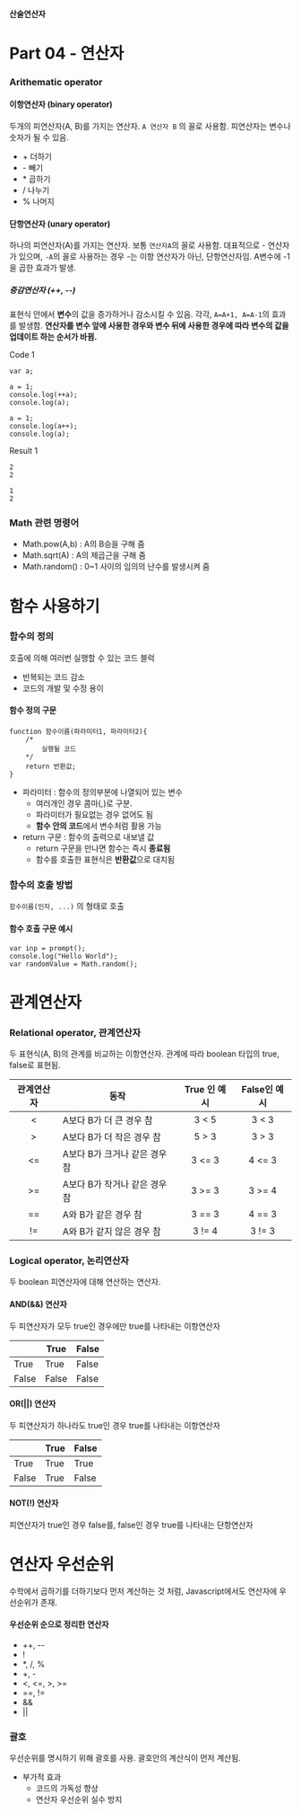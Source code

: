 #### 산술연산자

# Part 04 - 연산자

### Arithematic operator

#### 이항연산자 (binary operator)

두개의 피연산자(A, B)를 가지는 연산자. `A 연산자 B` 의 꼴로 사용함. 피연산자는 변수나 숫자가 될 수 있음.

- \+ 더하기
- \- 빼기
- \* 곱하기
- / 나누기
- % 나머지

#### 단항연산자 (unary operator)

하나의 피연산자(A)를 가지는 연산자. 보통 `연산자A`의 꼴로 사용함. 대표적으로 - 연산자가 있으며, `-A`의 꼴로 사용하는 경우 -는 이항 연산자가 아닌, 단항연산자임. A변수에 -1을 곱한 효과가 발생.

##### 증감연산자 (++, --)

표현식 안에서 **변수**의 값을 증가하거나 감소시킬 수 있음.
각각, `A=A+1, A=A-1`의 효과를 발생함. **연산자를 변수 앞에 사용한 경우와 변수 뒤에 사용한 경우에 따라 변수의 값을 업데이트 하는 순서가 바뀜.**

Code 1

```
var a;

a = 1;
console.log(++a);
console.log(a);

a = 1;
console.log(a++);
console.log(a);
```

Result 1

```
2
2

1
2
```

### Math 관련 명령어

- Math.pow(A,b) : A의 B승을 구해 줌
- Math.sqrt(A) : A의 제곱근을 구해 줌
- Math.random() : 0~1 사이의 임의의 난수를 발생시켜 줌



# 함수 사용하기

### 함수의 정의

호출에 의해 여러번 실행할 수 있는 코드 블럭

- 반복되는 코드 감소
- 코드의 개발 및 수정 용이

#### 함수 정의 구문

```
function 함수이름(파라미터1, 파라미터2){
    /*
        실행될 코드
    */
    return 반환값;
}
```

- 파라미터 : 함수의 정의부분에 나열되어 있는 변수
  - 여러개인 경우 콤마(,)로 구분.
  - 파라미터가 필요없는 경우 없어도 됨
  - **함수 안의 코드**에서 변수처럼 활용 가능
- return 구문 : 함수의 출력으로 내보낼 값
  - return 구문을 만나면 함수는 즉시 **종료됨**
  - 함수를 호출한 표현식은 **반환값**으로 대치됨

### 함수의 호출 방법

`함수이름(인자, ...)` 의 형태로 호출

#### 함수 호출 구문 예시

```
var inp = prompt();
console.log("Hello World"); 
var randomValue = Math.random();
```



# 관계연산자

### Relational operator, 관계연산자

두 표현식(A, B)의 관계를 비교하는 이항연산자. 관계에 따라 boolean 타입의 true, false로 표현됨.

| 관계연산자 | 동작                          | True 인 예시 | False인 예시 |
| :--------: | ----------------------------- | :----------: | :----------: |
|     <      | A보다 B가 더 큰 경우 참       |    3 < 5     |    3 < 3     |
|     >      | A보다 B가 더 작은 경우 참     |    5 > 3     |    3 > 3     |
|     <=     | A보다 B가 크거나 같은 경우 참 |    3 <= 3    |    4 <= 3    |
|     >=     | A보다 B가 작거나 같은 경우 참 |    3 >= 3    |    3 >= 4    |
|     ==     | A와 B가 같은 경우 참          |    3 == 3    |    4 == 3    |
|     !=     | A와 B가 같지 않은 경우 참     |    3 != 4    |    3 != 3    |

### Logical operator, 논리연산자

두 boolean 피연산자에 대해 연산하는 연산자.

#### AND(&&) 연산자

두 피연산자가 모두 true인 경우에만 true를 나타내는 이항연산자

|       | True  | False |
| ----- | ----- | ----- |
| True  | True  | False |
| False | False | False |

#### OR(||) 연산자

두 피연산자가 하나라도 true인 경우 true를 나타내는 이항연산자

|       | True | False |
| ----- | ---- | ----- |
| True  | True | True  |
| False | True | False |

#### NOT(!) 연산자

피연산자가 true인 경우 false를, false인 경우 true를 나타내는 단항연산자



# 연산자 우선순위

수학에서 곱하기를 더하기보다 먼저 계산하는 것 처럼, Javascript에서도 연산자에 우선순위가 존재.

#### 우선순위 순으로 정리한 연산자

- ++, --
- !
- *, /, %
- +, -
- <, <=, >, >=
- ==, !=
- &&
- ||

### 괄호

우선순위를 명시하기 위해 괄호를 사용. 괄호안의 계산식이 먼저 계산됨.

- 부가적 효과
  - 코드의 가독성 향상
  - 연산자 우선순위 실수 방지

